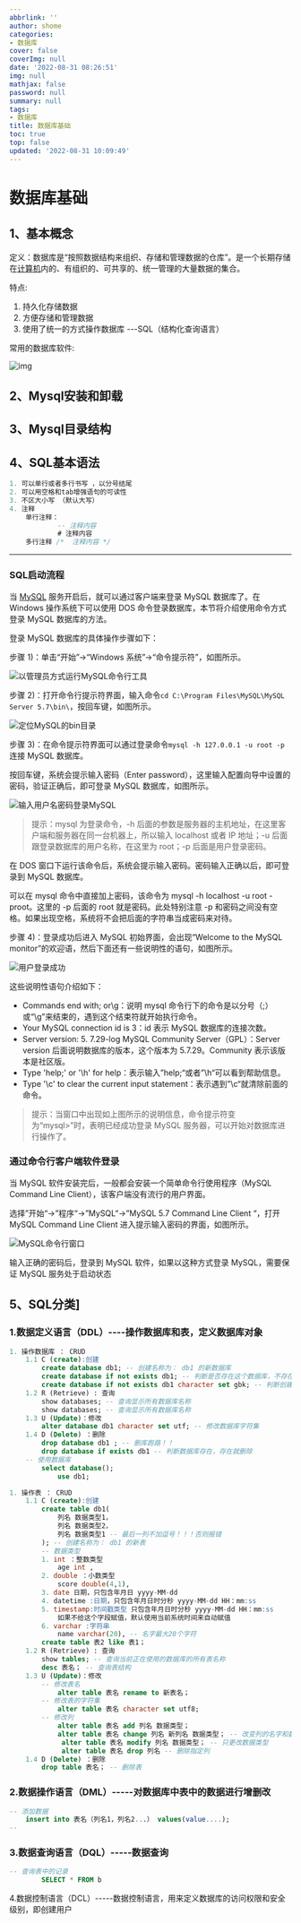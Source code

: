 ```yaml
---
abbrlink: ''
author: shome
categories:
- 数据库
cover: false
coverImg: null
date: '2022-08-31 08:26:51'
img: null
mathjax: false
password: null
summary: null
tags:
- 数据库
title: 数据库基础
toc: true
top: false
updated: '2022-08-31 10:09:49'
---
```

# 数据库基础

## 1、基本概念

定义：数据库是“按照数据结构来组织、存储和管理数据的仓库”。是一个长期存储在[计算机](https://baike.baidu.com/item/计算机/140338)内的、有组织的、可共享的、统一管理的大量数据的集合。

特点:

1. 持久化存储数据
2. 方便存储和管理数据
3. 使用了统一的方式操作数据库   ---SQL（结构化查询语言）

常用的数据库软件:

![img](https://suhai.oss-cn-hangzhou.aliyuncs.com/images/20191006123247526.png)

## 2、Mysql安装和卸载

## 3、Mysql目录结构

## 4、SQL基本语法

```sql
1. 可以单行或者多行书写 ，以分号结尾
2. 可以用空格和tab增强语句的可读性
3. 不区大小写 （默认大写）
4. 注释
	单行注释：
			-- 注释内容
			# 注释内容
	多行注释 /*  注释内容 */

```

---

### SQL启动流程

当 [MySQL](http://c.biancheng.net/mysql/) 服务开启后，就可以通过客户端来登录 MySQL 数据库了。在 Windows 操作系统下可以使用 DOS 命令登录数据库，本节将介绍使用命令方式登录 MySQL 数据库的方法。

登录 MySQL 数据库的具体操作步骤如下：

步骤 1)：单击“开始”→“Windows 系统”→“命令提示符”，如图所示。

![以管理员方式运行MySQL命令行工具](https://suhai.oss-cn-hangzhou.aliyuncs.com/images/4-1Z220145U2206.gif)

步骤 2)：打开命令行提示符界面，输入命令`cd C:\Program Files\MySQL\MySQL Server 5.7\bin\`，按回车键，如图所示。

![定位MySQL的bin目录](https://suhai.oss-cn-hangzhou.aliyuncs.com/images/5-20011G10H3J0.png)

步骤 3)：在命令提示符界面可以通过登录命令`mysql -h 127.0.0.1 -u root -p`连接 MySQL 数据库。

按回车键，系统会提示输入密码（Enter password），这里输入配置向导中设置的密码，验证正确后，即可登录 MySQL 数据库，如图所示。

![输入用户名密码登录MySQL](https://suhai.oss-cn-hangzhou.aliyuncs.com/images/5-20011G10I5608.png)

> 提示：mysql 为登录命令，-h 后面的参数是服务器的主机地址，在这里客户端和服务器在同一台机器上，所以输入 localhost 或者 IP 地址；-u 后面跟登录数据库的用户名称，在这里为 root；-p 后面是用户登录密码。

在 DOS 窗口下运行该命令后，系统会提示输入密码。密码输入正确以后，即可登录到 MySQL 数据库。

可以在 mysql 命令中直接加上密码，该命令为 mysql -h localhost -u root -proot。这里的 -p 后面的 root 就是密码。此处特别注意 -p 和密码之间没有空格。如果出现空格，系统将不会把后面的字符串当成密码来对待。

步骤 4)：登录成功后进入 MySQL 初始界面，会出现“Welcome to the MySQL monitor”的欢迎语，然后下面还有一些说明性的语句，如图所示。

![用户登录成功](https://suhai.oss-cn-hangzhou.aliyuncs.com/images/5-20011G10JEY.png)

这些说明性语句介绍如下：

- Commands end with; or\g：说明 mysql 命令行下的命令是以分号（;）或“\g”来结束的，遇到这个结束符就开始执行命令。
- Your MySQL connection id is 3：id 表示 MySQL 数据库的连接次数。
- Server version: 5. 7.29-log MySQL Community Server（GPL）：Server version 后面说明数据库的版本，这个版本为 5.7.29。Community 表示该版本是社区版。
- Type 'help;' or '\h' for help：表示输入”help;“或者”\h“可以看到帮助信息。
- Type '\c' to clear the current input statement：表示遇到”\c“就清除前面的命令。

> 提示：当窗口中出现如上图所示的说明信息，命令提示符变为“mysql>”时，表明已经成功登录 MySQL 服务器，可以开始对数据库进行操作了。

### 通过命令行客户端软件登录

当 MySQL 软件安装完后，一般都会安装一个简单命令行使用程序（MySQL Command Line Client），该客户端没有流行的用户界面。

选择”开始“→”程序“→”MySQL“→”MySQL 5.7 Command Line Client “，打开 MySQL Command Line Client 进入提示输入密码的界面，如图所示。

![MySQL命令行窗口](https://suhai.oss-cn-hangzhou.aliyuncs.com/images/5-20011G230351b.png)

输入正确的密码后，登录到 MySQL 软件，如果以这种方式登录 MySQL，需要保证 MySQL 服务处于启动状态

## 5、SQL分类]

### 1.数据定义语言（DDL）----操作数据库和表，定义数据库对象

```sql
1. 操作数据库 ： CRUD
	1.1 C (create):创建
		create database db1; -- 创建名称为： db1 的新数据库
		create database if not exists db1; -- 判断是否存在这个数据库，不存在则创建一个
		create database if not exists db1 character set gbk; -- 判断创建的同时设置字符集
	1.2 R (Retrieve) : 查询
		show databases; -- 查询显示所有数据库名称
		show databases; -- 查询显示所有数据库名称
	1.3 U (Update)：修改
		alter database db1 character set utf; -- 修改数据库字符集
	1.4 D (Delete) ：删除
		drop database db1 ; -- 删库跑路！！
		drop database if exists db1 -- 判断数据库存在，存在就删除
	-- 使用数据库
        select database();
            use db1;

```

```sql
1. 操作表 ： CRUD
	1.1 C (create):创建
		create table db1(
        	列名 数据类型1，
            列名 数据类型2，
            列名 数据类型1 -- 最后一列不加逗号！！！否则报错
        ); -- 创建名称为： db1 的新表
		-- 数据类型
		1. int ：整数类型
			age int ,
		2. double ：小数类型
			score double(4,1),
		3. date 日期，只包含年月日 yyyy-MM-dd
		4. datetime :日期，只包含年月日时分秒 yyyy-MM-dd HH：mm:ss
		5. timestamp:时间戳类型 只包含年月日时分秒 yyyy-MM-dd HH：mm:ss
			如果不给这个字段赋值，默认使用当前系统时间来自动赋值
		6. varchar :字符串
			name varchar(20), -- 名字最大20个字符
		create table 表2 like 表1；
	1.2 R (Retrieve) : 查询
		show tables; -- 查询当前正在使用的数据库的所有表名称
		desc 表名； -- 查询表结构
	1.3 U (Update)：修改
		-- 修改表名
			alter table 表名 rename to 新表名；
		-- 修改表的字符集
			alter table 表名 character set utf8; 
		-- 修改列
			alter table 表名 add 列名 数据类型；
			alter table 表名 change 列名 新列名 数据类型； -- 改变列的名字和数据类型
             alter table 表名 modify 列名 数据类型； -- 只更改数据类型
             alter table 表名 drop 列名 -- 删除指定列
	1.4 D (Delete) ：删除
		drop table 表名； -- 删除表

```

### 2.数据操作语言（DML）-----对数据库中表中的数据进行增删改

```sql
-- 添加数据
	insert into 表名（列名1，列名2...） values(value....);
-- 
```

### 3.数据查询语言（DQL）-----数据查询

```sql
-- 查询表中的记录
		SELECT * FROM b
```

4.数据控制语言（DCL）-----数据控制语言，用来定义数据库的访问权限和安全级别，即创建用户
